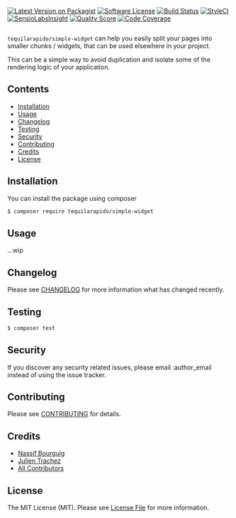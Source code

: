

[![Latest Version on Packagist](https://img.shields.io/packagist/v/tequilarapido/simple-widget.svg?style=flat-square)](https://packagist.org/packages/tequilarapido/simple-widget)
[![Software License](https://img.shields.io/badge/license-MIT-brightgreen.svg?style=flat-square)](LICENSE.md)
[![Build Status](https://img.shields.io/travis/tequilarapido/simple-widget/master.svg?style=flat-square)](https://travis-ci.org/tequilarapido/simple-widget)
[![StyleCI](https://styleci.io/repos/$STYLECI_ID$/shield)](https://styleci.io/repos/$STYLECI_ID$)
[![SensioLabsInsight](https://img.shields.io/sensiolabs/i/$SENSIOLABS_ID$.svg?style=flat-square)](https://insight.sensiolabs.com/projects/$SENSIOLABS_ID$)
[![Quality Score](https://img.shields.io/scrutinizer/g/tequilarapido/simple-widget.svg?style=flat-square)](https://scrutinizer-ci.com/g/tequilarapido/simple-widget)
[![Code Coverage](https://img.shields.io/scrutinizer/coverage/g/tequilarapido/simple-widget/master.svg?style=flat-square)](https://scrutinizer-ci.com/g/tequilarapido/simple-widget/?branch=master)

<p align="center">
    <img src="" />
</p>

`tequilarapido/simple-widget` can help you easily split your pages into smaller chunks / widgets, that can be used elsewhere in your project.  

 This can be a simple way to avoid duplication and isolate some of the rendering logic of your application. 
   
   

## Contents

- [Installation](#installation)
- [Usage](#usage)
- [Changelog](#changelog)
- [Testing](#testing)
- [Security](#security)
- [Contributing](#contributing)
- [Credits](#credits)
- [License](#license)


## Installation

You can install the package using composer

``` bash
$ composer require tequilarapido/simple-widget
```

## Usage
...wip

## Changelog
Please see [CHANGELOG](CHANGELOG.md) for more information what has changed recently.

## Testing

``` bash
$ composer test
```

## Security

If you discover any security related issues, please email :author_email instead of using the issue tracker.

## Contributing

Please see [CONTRIBUTING](CONTRIBUTING.md) for details.

## Credits

- [Nassif Bourguig](https://github.com/nbourguig)
- [Julien Trachez](https://github.com/jtrachez)
- [All Contributors](../../contributors)

## License

The MIT License (MIT). Please see [License File](LICENSE.md) for more information.






